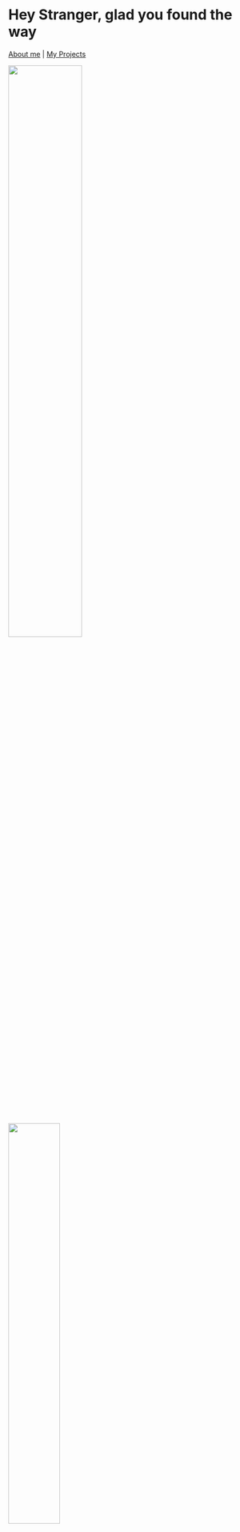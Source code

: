 # Hey Stranger, glad you found the way

[About me](https://github.com/Fynnyx#about-me) | [My Projects](https://github.com/Fynnyx#my-projects)

<div><img src="https://github-readme-stats.vercel.app/api?username=Fynnyx&title_color=e5b05e&icon_color=8c61db&text_color=e06151&bg_color=23272e&show_icons=true&hide_border=true&count_private=true" width="54.05%"/>
<img src="https://github-readme-stats.vercel.app/api/top-langs?username=Fynnyx&layout=compact&title_color=e5b05e&icon_color=8c61db&text_color=317dde&bg_color=23272e&hide_border=true" width="45.25%">
</div>

## About me

```javascript
const fynnyx = {
    name: "Fynn",
    lastname: "Westerath",
    age: 17,
    location: {
        "country": "Switzerland",
        "timezone": "UCT+1",
    },
    languages: [
            "English",
            "German"
        ],
    contact: {
        "email": "fynn05@gmx.ch",
        "discord": "Fynnyx#4024",
    job: {
        "name": "IT Developer",
        "company": "ETH Zürich"
    },
    hobbies: [
        "Scout Leader",
        "Developer",
        "Owner of a Discord and Minecraft Server"
    ],
    programmingLanguages: [
        {
            "name": JavaScript,
            "level": "I can use Vue, Nuxt and Node"
        },
        {
            "name": Python,
            "level": "Good"
        }
    ],
    projects: [
        {
            "name": "KahlifarBots",
            "description": "A user and a moderator bot for my own Community Discord Server",
            "github": "[KahlifarBots](https://github.com/Fynnyx/KahlifarBots)"
        },
        {
            "name": "ValorantWikiBot",
            "description": "A Wiki implemented into a DiscordBot",
            "github": [ValorantWikiBot](https://github.com/Fynnyx/ValorantWikiBot)
        },
        {
            "name": "EdgyElonsEconomyBot",
            "description": "An Economy Bot for a NFT-Project.",
            "github": "[EdgyElonsEconomyBot](https://github.com/Fynnyx/EdgyElonsEconomyBot))"
        }
    ]
}    
```

## My Projects
<div align="center">
    <a href="https://github.com/Fynnyx/KahlifarBots">
        <img align="center" src="https://github-readme-stats.vercel.app/api/pin/?username=Fynnyx&repo=KahlifarBots&show_owner=true&&title_color=8c61db&icon_color=56b6c2&text_color=e5b05e&bg_color=23272e&show_icons=true&hide_border=true&  count_private=true">
    </a> <a href="https://github.com/Fynnyx/ValorantWikiBot">
        <img align="center" src="https://github-readme-stats.vercel.app/api/pin/?username=Fynnyx&repo=ValorantWikiBot&show_owner=true&&title_color=8c61db&icon_color=56b6c2&text_color=e5b05e&bg_color=23272e&show_icons=true&hide_border=true&  count_private=true">
    </a>
</div>
<br>
<div align="center">
    <a href="https://github.com/Fynnyx/BasicBot-discord.js">
        <img align="center" src="https://github-readme-stats.vercel.app/api/pin/?username=Fynnyx&repo=BasicBot-discord.js&show_owner=true&&title_color=8c61db&icon_color=56b6c2&text_color=e5b05e&bg_color=23272e&show_icons=true&hide_border=true&  count_private=true">
    </a>
    <a href="https://github.com/Fynnyx/FabsiBots">
        <img align="center" src="https://github-readme-stats.vercel.app/api/pin/?username=Fynnyx&repo=FabsiBots&show_owner=true&&title_color=8c61db&icon_color=56b6c2&text_color=e5b05e&bg_color=23272e&show_icons=true&hide_border=true&  count_private=true">
    </a>
</div>
<br>
<!-- <div align="center">
    <a href="https://github.com/Fynnyx/ValorantWikiBot">
        <img align="center" src="https://github-readme-stats.vercel.app/api/pin/?username=Fynnyx&repo=ValorantWikiBot&show_owner=true&&title_color=8c61db&icon_color=56b6c2&text_color=e5b05e&bg_color=23272e&show_icons=true&hide_border=true&  count_private=true">
    </a>
    <a href="https://github.com/Fynnyx/ValorantWikiBot">
        <img align="center" src="https://github-readme-stats.vercel.app/api/pin/?username=Fynnyx&repo=ValorantWikiBot&show_owner=true&&title_color=8c61db&icon_color=56b6c2&text_color=e5b05e&bg_color=23272e&show_icons=true&hide_border=true&  count_private=true">
    </a>
</div> -->
